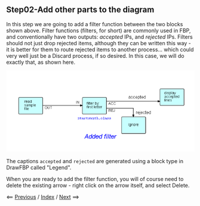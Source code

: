 
<link href="../style.css" rel="stylesheet" type="text/css">

## Step02-Add other parts to the diagram

In this step we are going to add a filter function between the two blocks shown above.  Filter functions (filters, for short) are commonly used in FBP, and conventionally have two outputs: *accepted* IPs, and *rejected* IPs.  Filters should not just drop rejected items, although they can be written this way - it is better for them to route rejected items to another process... which could very well just be a Discard process, if so desired.  In this case, we will do exactly that, as shown here.

![Diagram showing filter](Step02.png)

The captions `accepted` and `rejected` are generated using a block type in DrawFBP called "Legend".

When you are ready to add the filter function, you will of course need to delete the existing arrow - right click on the arrow itself, and select Delete.

<span class=middle> &lt;== <a href="../Step01/">  Previous</a> / <a href="https://github.com/jpaulm/fbp-tutorial-filter-file/"> Index</a> / <a href="../Step03/"> Next</a> ==&gt;</span>
